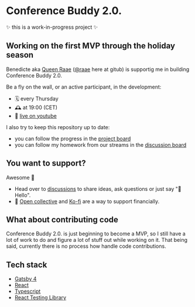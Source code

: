 # Conference Buddy 2.0.
✨ this is a work-in-progress project ✨


## Working on the first MVP through the holiday season

Benedicte aka [Queen Raae](https://queen.raae.codes/) ([@raae](https://github.com/raae) here at gitub) is supportig me in building Conference Buddy 2.0.

Be a fly on the wall, or an active participant, in the development:

* 🗓 every Thursday
* 🕰 at 19:00 (CET)
* 🔗 [live on youtube](https://queen.raae.codes/emails/2021-12-02-conference-buddy-2.0/)

I also try to keep this repository up to date: 
- you can follow the progress in the [project board](https://github.com/conference-buddy/conference-buddy-web-app/projects/1) 
- you can follow my homework from our streams in the [discussion board](https://github.com/conference-buddy/conference-buddy-web-app/discussions/categories/homework-for-mirjam)

## You want to support?

Awesome 🎉 
- Head over to [discussions](https://github.com/conference-buddy/conference-buddy-web-app/discussions) to share ideas, ask questions or just say "👋 Hello". 
- 💸 [Open collective](https://opencollective.com/conference-buddy) and [Ko-fi](https://ko-fi.com/conferencebuddy) are a way to support financially. 


## What about contributing code
Conference Buddy 2.0. is just beginning to become a MVP, so I still have a lot of work to do and figure a lot of stuff out while working on it. That being said, currently there is no process how handle code contributions. 


## Tech stack
- [Gatsby 4](https://www.gatsbyjs.com/gatsby-4/) 
- [React](https://reactjs.org/)
- [Typescript](https://www.typescriptlang.org/)
- [React Testing Library](https://testing-library.com/docs/react-testing-library/intro/)
